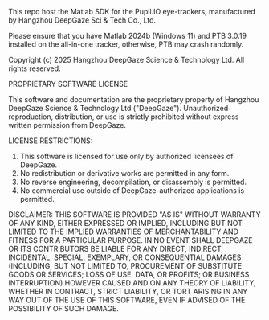 This repo host the Matlab SDK for the Pupil.IO eye-trackers, manufactured by Hangzhou DeepGaze Sci & Tech Co., Ltd.

Please ensure that you have Matlab 2024b (Windows 11) and PTB 3.0.19 installed on the all-in-one tracker, otherwise, PTB may crash randomly.

Copyright (c) 2025 Hangzhou DeepGaze Science & Technology Ltd.
All rights reserved.

PROPRIETARY SOFTWARE LICENSE

This software and documentation are the proprietary property of Hangzhou 
DeepGaze Science & Technology Ltd ("DeepGaze"). Unauthorized reproduction,
distribution, or use is strictly prohibited without express written
permission from DeepGaze.

LICENSE RESTRICTIONS:
1. This software is licensed for use only by authorized licensees of DeepGaze.
2. No redistribution or derivative works are permitted in any form.
3. No reverse engineering, decompilation, or disassembly is permitted.
4. No commercial use outside of DeepGaze-authorized applications is permitted.

DISCLAIMER:
THIS SOFTWARE IS PROVIDED "AS IS" WITHOUT WARRANTY OF ANY KIND, EITHER
EXPRESSED OR IMPLIED, INCLUDING BUT NOT LIMITED TO THE IMPLIED WARRANTIES
OF MERCHANTABILITY AND FITNESS FOR A PARTICULAR PURPOSE. IN NO EVENT SHALL
DEEPGAZE OR ITS CONTRIBUTORS BE LIABLE FOR ANY DIRECT, INDIRECT, INCIDENTAL,
SPECIAL, EXEMPLARY, OR CONSEQUENTIAL DAMAGES (INCLUDING, BUT NOT LIMITED TO,
PROCUREMENT OF SUBSTITUTE GOODS OR SERVICES; LOSS OF USE, DATA, OR PROFITS;
OR BUSINESS INTERRUPTION) HOWEVER CAUSED AND ON ANY THEORY OF LIABILITY,
WHETHER IN CONTRACT, STRICT LIABILITY, OR TORT ARISING IN ANY WAY OUT OF
THE USE OF THIS SOFTWARE, EVEN IF ADVISED OF THE POSSIBILITY OF SUCH DAMAGE.

